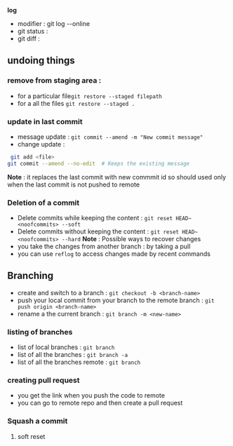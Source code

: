 **log**
  * modifier : git log --online  
  * git status : 
  * git diff :

## undoing things

### remove from staging area : 
  * for a particular file`git restore --staged filepath`
  * for a all the  files `git restore --staged .`
### update in last commit 
  * message update : `git commit --amend -m "New commit message"`
  * change update :
```bash
 git add <file>
git commit --amend --no-edit  # Keeps the existing message
```
**Note** : it replaces the last commit with new commmit id so should used only when the last commit is not pushed to remote

### Deletion of a **commit**
* Delete commits while keeping the content : `git reset HEAD~<noofcommits> --soft`
* Delete commits without keeping the content : `git reset HEAD~<noofcommits> --hard` 
**Note** : Possible ways to recover changes
* you take the changes from another branch : by taking a pull
* you can use `reflog` to access changes made by recent commands 
## Branching 
* create and switch to a branch  : `git checkout -b <branch-name>`
* push your local commit from your branch to the  remote branch : `git push origin <branch-name>`
* rename a the current branch : `git branch -m <new-name>`
### listing of branches
* list of local branches :  `git branch`
* list of all the  branches :  `git branch -a`
* list of all the  branches remote :  `git branch`


### creating pull request
* you get the link when you push the code to remote 
* you can go to remote repo and then create  a pull request

### Squash a commit 
1. soft reset 




